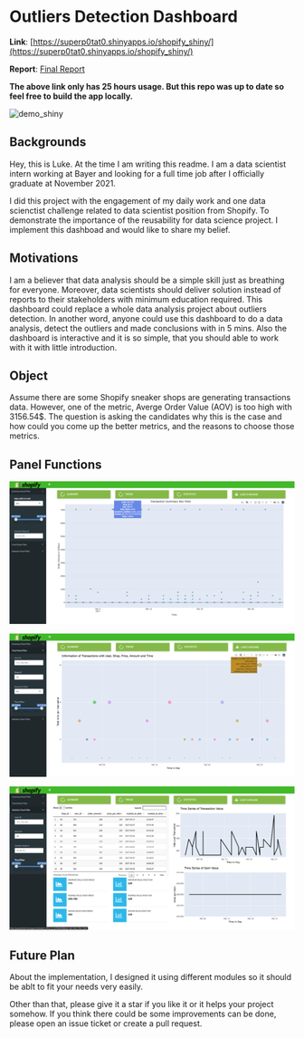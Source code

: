 # Outliers Detection Dashboard

**Link**: [https://superp0tat0.shinyapps.io/shopify_shiny/](https://superp0tat0.shinyapps.io/shopify_shiny/)

**Report**: [Final Report](https://github.com/superp0tat0/Shopify_Challenge/blob/master/Shopify%202022%20Winter%20Challenge.pdf)

**The above link only has 25 hours usage. But this repo was up to date so feel free to build the app locally.**

![demo_shiny](https://raw.githubusercontent.com/superp0tat0/superp0tat0.github.io/master/files_posts/project_shiny.png)

## Backgrounds

Hey, this is Luke. At the time I am writing this readme. I am a data scientist intern working at Bayer and looking for a full time job after I officially graduate at November 2021.

I did this project with the engagement of my daily work and one data scienctist challenge related to data scientist position from Shopify. To demonstrate the importance of the reusability for data science project. I implement this dashboad and would like to share my belief.

## Motivations

I am a believer that data analysis should be a simple skill just as breathing for everyone. Moreover, data scientists should deliver solution instead of reports to their stakeholders with minimum education required.
This dashboard could replace a whole data analysis project about outliers detection. In another word, anyone could use this dashboard to do a data analysis, detect the outliers and made conclusions with in 5 mins. Also the dashboard is interactive and it is so simple, that you should able to work with it with little introduction.

## Object

Assume there are some Shopify sneaker shops are generating transactions data. However, one of the metric, Averge Order Value (AOV) is too high with 3156.54$. The question is asking the candidates why this is the case and how could you come up the better metrics, and the reasons to choose those metrics.

## Panel Functions

![](https://raw.githubusercontent.com/superp0tat0/Shopify_Challenge/master/images/panel1.png)

![](https://raw.githubusercontent.com/superp0tat0/Shopify_Challenge/master/images/panel2.png)

![](https://raw.githubusercontent.com/superp0tat0/Shopify_Challenge/master/images/panel3.png)


## Future Plan

About the implementation, I designed it using different modules so it should be ablt to fit your needs very easily.

Other than that, please give it a star if you like it or it helps your project somehow. If you think there could be some improvements can be done, please open an issue ticket or create a pull request.

